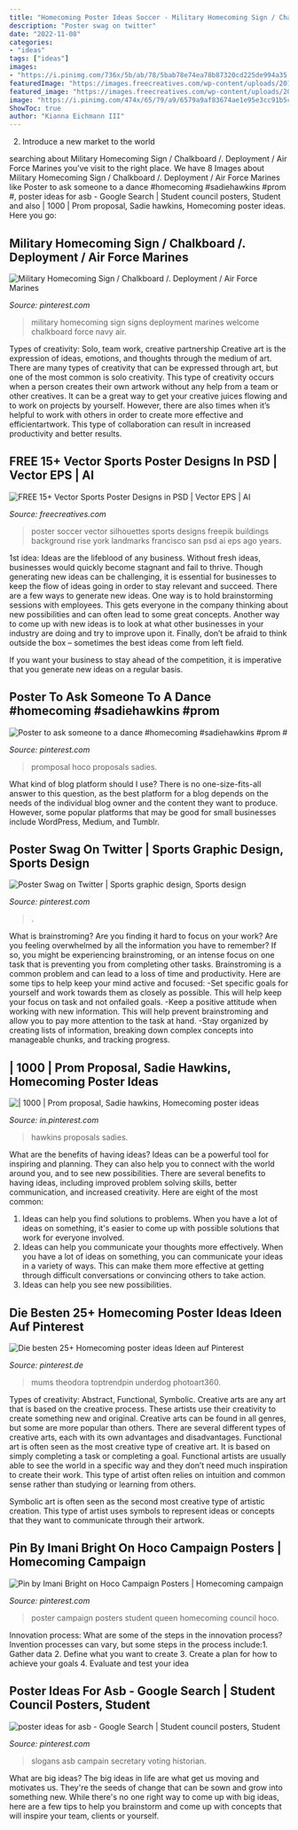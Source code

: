 ```yaml
---
title: "Homecoming Poster Ideas Soccer - Military Homecoming Sign / Chalkboard /. Deployment / Air Force Marines"
description: "Poster swag on twitter"
date: "2022-11-08"
categories:
- "ideas"
tags: ["ideas"]
images:
- "https://i.pinimg.com/736x/5b/ab/78/5bab78e74ea78b87320cd225de994a35.jpg"
featuredImage: "https://images.freecreatives.com/wp-content/uploads/2015/09/poster.jpg"
featured_image: "https://images.freecreatives.com/wp-content/uploads/2015/09/poster.jpg"
image: "https://i.pinimg.com/474x/65/79/a9/6579a9af83674ae1e95e3cc91b5cb3bf.jpg"
ShowToc: true
author: "Kianna Eichmann III"
---
```



2. Introduce a new market to the world 

	

		
searching about Military Homecoming Sign / Chalkboard /. Deployment / Air Force Marines you've visit to the right place. We have 8 Images about Military Homecoming Sign / Chalkboard /. Deployment / Air Force Marines like Poster to ask someone to a dance #homecoming #sadiehawkins #prom #, poster ideas for asb - Google Search | Student council posters, Student and also | 1000 | Prom proposal, Sadie hawkins, Homecoming poster ideas. Here you go:
		
    
## Military Homecoming Sign / Chalkboard /. Deployment / Air Force Marines

<img loading=lazy src="https://i.pinimg.com/736x/ec/d8/76/ecd876936c78442a5812c7b23f21cd1a.jpg" onerror="this.onerror=null;this.src='https://tse3.mm.bing.net/th?id=OIP.ahWY1Km7oIp5usm07GUNagHaJQ&amp;pid=15.1';" alt="Military Homecoming Sign / Chalkboard /. Deployment / Air Force Marines">

_Source: pinterest.com_

>military homecoming sign signs deployment marines welcome chalkboard force navy air. 

	

Types of creativity: Solo, team work, creative partnership
Creative art is the expression of ideas, emotions, and thoughts through the medium of art. There are many types of creativity that can be expressed through art, but one of the most common is solo creativity. This type of creativity occurs when a person creates their own artwork without any help from a team or other creatives. It can be a great way to get your creative juices flowing and to work on projects by yourself. However, there are also times when it’s helpful to work with others in order to create more effective and efficientartwork. This type of collaboration can result in increased productivity and better results.

    
## FREE 15+ Vector Sports Poster Designs In PSD | Vector EPS | AI

<img loading=lazy src="https://images.freecreatives.com/wp-content/uploads/2015/09/poster.jpg" onerror="this.onerror=null;this.src='https://tse2.mm.bing.net/th?id=OIP.KcQSnq8fVVwfJEUlWordUgHaHa&amp;pid=15.1';" alt="FREE 15+ Vector Sports Poster Designs in PSD | Vector EPS | AI">

_Source: freecreatives.com_

>poster soccer vector silhouettes sports designs freepik buildings background rise york landmarks francisco san psd ai eps ago years. 

	

1st idea:
Ideas are the lifeblood of any business. Without fresh ideas, businesses would quickly become stagnant and fail to thrive. Though generating new ideas can be challenging, it is essential for businesses to keep the flow of ideas going in order to stay relevant and succeed.
There are a few ways to generate new ideas. One way is to hold brainstorming sessions with employees. This gets everyone in the company thinking about new possibilities and can often lead to some great concepts. Another way to come up with new ideas is to look at what other businesses in your industry are doing and try to improve upon it. Finally, don’t be afraid to think outside the box – sometimes the best ideas come from left field.

If you want your business to stay ahead of the competition, it is imperative that you generate new ideas on a regular basis.

    
## Poster To Ask Someone To A Dance #homecoming #sadiehawkins #prom #

<img loading=lazy src="https://i.pinimg.com/736x/5b/ab/78/5bab78e74ea78b87320cd225de994a35.jpg" onerror="this.onerror=null;this.src='https://tse1.mm.bing.net/th?id=OIP.Yi0J6BCNhF2Csn5tnPEV1QHaNK&amp;pid=15.1';" alt="Poster to ask someone to a dance #homecoming #sadiehawkins #prom #">

_Source: pinterest.com_

>promposal hoco proposals sadies. 

	

What kind of blog platform should I use?
There is no one-size-fits-all answer to this question, as the best platform for a blog depends on the needs of the individual blog owner and the content they want to produce. However, some popular platforms that may be good for small businesses include WordPress, Medium, and Tumblr.

    
## Poster Swag On Twitter | Sports Graphic Design, Sports Design

<img loading=lazy src="https://i.pinimg.com/736x/6f/4c/84/6f4c8492a95a53b549876a4db9596509.jpg" onerror="this.onerror=null;this.src='https://tse3.mm.bing.net/th?id=OIP.JOz8093yovM_xG4sdAPLKAHaLI&amp;pid=15.1';" alt="Poster Swag on Twitter | Sports graphic design, Sports design">

_Source: pinterest.com_

>. 

	

What is brainstroming?
Are you finding it hard to focus on your work? Are you feeling overwhelmed by all the information you have to remember? If so, you might be experiencing brainstroming, or an intense focus on one task that is preventing you from completing other tasks. Brainstroming is a common problem and can lead to a loss of time and productivity. Here are some tips to help keep your mind active and focused: 
-Set specific goals for yourself and work towards them as closely as possible. This will help keep your focus on task and not onfailed goals. 
-Keep a positive attitude when working with new information. This will help prevent brainstroming and allow you to pay more attention to the task at hand. 
-Stay organized by creating lists of information, breaking down complex concepts into manageable chunks, and tracking progress.

    
## | 1000 | Prom Proposal, Sadie Hawkins, Homecoming Poster Ideas

<img loading=lazy src="https://i.pinimg.com/736x/d0/a6/61/d0a6616f18891021124ecb7b4992af91.jpg" onerror="this.onerror=null;this.src='https://tse3.mm.bing.net/th?id=OIP.5uWxZ6aNBteJMOUqJCIFSAHaJ3&amp;pid=15.1';" alt="| 1000 | Prom proposal, Sadie hawkins, Homecoming poster ideas">

_Source: in.pinterest.com_

>hawkins proposals sadies. 

	

What are the benefits of having ideas?
Ideas can be a powerful tool for inspiring and planning. They can also help you to connect with the world around you, and to see new possibilities. There are several benefits to having ideas, including improved problem solving skills, better communication, and increased creativity. Here are eight of the most common: 
1. Ideas can help you find solutions to problems. When you have a lot of ideas on something, it's easier to come up with possible solutions that work for everyone involved.
2. Ideas can help you communicate your thoughts more effectively. When you have a lot of ideas on something, you can communicate your ideas in a variety of ways. This can make them more effective at getting through difficult conversations or convincing others to take action. 
3. Ideas can help you see new possibilities.

    
## Die Besten 25+ Homecoming Poster Ideas Ideen Auf Pinterest

<img loading=lazy src="https://i.pinimg.com/474x/65/79/a9/6579a9af83674ae1e95e3cc91b5cb3bf.jpg" onerror="this.onerror=null;this.src='https://tse3.mm.bing.net/th?id=OIP.JOgZpGsXgqSVDELoQ9Oe_AAAAA&amp;pid=15.1';" alt="Die besten 25+ Homecoming poster ideas Ideen auf Pinterest">

_Source: pinterest.de_

>mums theodora toptrendpin underdog photoart360. 

	

Types of creativity: Abstract, Functional, Symbolic.
Creative arts are any art that is based on the creative process. These artists use their creativity to create something new and original. Creative arts can be found in all genres, but some are more popular than others. There are several different types of creative arts, each with its own advantages and disadvantages.
Functional art is often seen as the most creative type of creative art. It is based on simply completing a task or completing a goal. Functional artists are usually able to see the world in a specific way and they don’t need much inspiration to create their work. This type of artist often relies on intuition and common sense rather than studying or learning from others.

 Symbolic art is often seen as the second most creative type of artistic creation. This type of artist uses symbols to represent ideas or concepts that they want to communicate through their artwork.

    
## Pin By Imani Bright On Hoco Campaign Posters | Homecoming Campaign

<img loading=lazy src="https://i.pinimg.com/736x/68/b2/b0/68b2b0c3bc79873cb4f09aaccd03b8f5--campaign-posters.jpg" onerror="this.onerror=null;this.src='https://tse2.mm.bing.net/th?id=OIP.e16s5p5YMIsu7Io56pRr8wHaNK&amp;pid=15.1';" alt="Pin by Imani Bright on Hoco Campaign Posters | Homecoming campaign">

_Source: pinterest.com_

>poster campaign posters student queen homecoming council hoco. 

	

Innovation process: What are some of the steps in the innovation process?
Invention processes can vary, but some steps in the process include:1. Gather data 2. Define what you want to create 3. Create a plan for how to achieve your goals 4. Evaluate and test your idea 
    
## Poster Ideas For Asb - Google Search | Student Council Posters, Student

<img loading=lazy src="https://i.pinimg.com/736x/98/cb/e9/98cbe9ac932de13d65f314c4b28d7683.jpg" onerror="this.onerror=null;this.src='https://tse4.mm.bing.net/th?id=OIP.ZglI7k-URaheysUUeEjodQHaJ5&amp;pid=15.1';" alt="poster ideas for asb - Google Search | Student council posters, Student">

_Source: pinterest.com_

>slogans asb campain secretary voting historian. 

	

What are big ideas?
The big ideas in life are what get us moving and motivates us. They're the seeds of change that can be sown and grow into something new. While there's no one right way to come up with big ideas, here are a few tips to help you brainstorm and come up with concepts that will inspire your team, clients or yourself.


